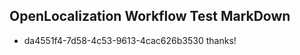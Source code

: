 ## OpenLocalization Workflow Test MarkDown
* da4551f4-7d58-4c53-9613-4cac626b3530 thanks!

<!--HONumber=Aug16_HO1-->


